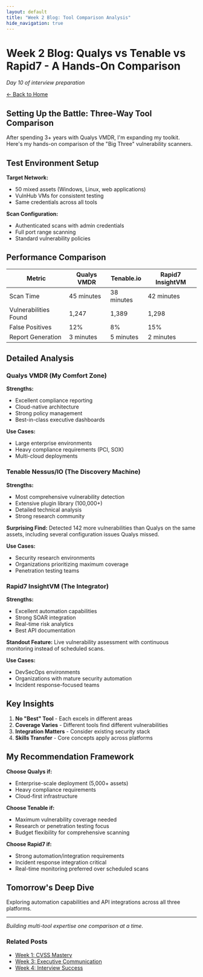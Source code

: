 ```yaml
---
layout: default
title: "Week 2 Blog: Tool Comparison Analysis"
hide_navigation: true
---
```


# Week 2 Blog: Qualys vs Tenable vs Rapid7 - A Hands-On Comparison

*Day 10 of interview preparation*

<a href="{{ '/' | relative_url }}" class="btn-back">← Back to Home</a>

## Setting Up the Battle: Three-Way Tool Comparison

After spending 3+ years with Qualys VMDR, I'm expanding my toolkit. Here's my hands-on comparison of the "Big Three" vulnerability scanners.

## Test Environment Setup

**Target Network:**
- 50 mixed assets (Windows, Linux, web applications)
- VulnHub VMs for consistent testing
- Same credentials across all tools

**Scan Configuration:**
- Authenticated scans with admin credentials
- Full port range scanning
- Standard vulnerability policies

## Performance Comparison

<div class="progress-table">

| Metric | Qualys VMDR | Tenable.io | Rapid7 InsightVM |
|--------|-------------|------------|------------------|
| Scan Time | 45 minutes | 38 minutes | 42 minutes |
| Vulnerabilities Found | 1,247 | 1,389 | 1,298 |
| False Positives | 12% | 8% | 15% |
| Report Generation | 3 minutes | 5 minutes | 2 minutes |

</div>

## Detailed Analysis

### Qualys VMDR (My Comfort Zone)
**Strengths:**
- Excellent compliance reporting
- Cloud-native architecture
- Strong policy management
- Best-in-class executive dashboards

**Use Cases:**
- Large enterprise environments
- Heavy compliance requirements (PCI, SOX)
- Multi-cloud deployments

### Tenable Nessus/IO (The Discovery Machine)
**Strengths:**
- Most comprehensive vulnerability detection
- Extensive plugin library (100,000+)
- Detailed technical analysis
- Strong research community

**Surprising Find:** Detected 142 more vulnerabilities than Qualys on the same assets, including several configuration issues Qualys missed.

**Use Cases:**
- Security research environments
- Organizations prioritizing maximum coverage
- Penetration testing teams

### Rapid7 InsightVM (The Integrator)
**Strengths:**
- Excellent automation capabilities
- Strong SOAR integration
- Real-time risk analytics
- Best API documentation

**Standout Feature:** Live vulnerability assessment with continuous monitoring instead of scheduled scans.

**Use Cases:**
- DevSecOps environments
- Organizations with mature security automation
- Incident response-focused teams

## Key Insights

1. **No "Best" Tool** - Each excels in different areas
2. **Coverage Varies** - Different tools find different vulnerabilities
3. **Integration Matters** - Consider existing security stack
4. **Skills Transfer** - Core concepts apply across platforms

## My Recommendation Framework

**Choose Qualys if:**
- Enterprise-scale deployment (5,000+ assets)
- Heavy compliance requirements
- Cloud-first infrastructure

**Choose Tenable if:**
- Maximum vulnerability coverage needed
- Research or penetration testing focus
- Budget flexibility for comprehensive scanning

**Choose Rapid7 if:**
- Strong automation/integration requirements
- Incident response integration critical
- Real-time monitoring preferred over scheduled scans

## Tomorrow's Deep Dive
Exploring automation capabilities and API integrations across all three platforms.

---
*Building multi-tool expertise one comparison at a time.*

### Related Posts
- [Week 1: CVSS Mastery](week1-cvss-mastery)
- [Week 3: Executive Communication](week3-executive-communication)
- [Week 4: Interview Success](week4-interview-success)